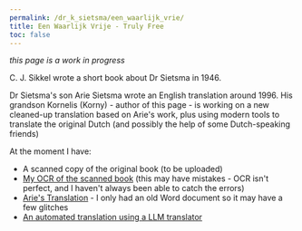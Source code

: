 ```yaml
---
permalink: /dr_k_sietsma/een_waarlijk_vrie/
title: Een Waarlijk Vrije - Truly Free
toc: false
---
```


_this page is a work in progress_

C. J. Sikkel wrote a short book about Dr Sietsma in 1946.

Dr Sietsma's son Arie Sietsma wrote an English translation around 1996. His grandson Kornelis (Korny) - author of this page - is working on a new cleaned-up translation based on Arie's work, plus using modern tools to translate the original Dutch (and possibly the help of some Dutch-speaking friends)

At the moment I have:

- A scanned copy of the original book (to be uploaded)
- [My OCR of the scanned book](/dr_k_sietsma/een_waarlijk_vrie/ocr_book) (this may have mistakes - OCR isn't perfect, and I haven't always been able to catch the errors)
- [Arie's Translation](/dr_k_sietsma/een_waarlijk_vrie/arie_translation) - I only had an old Word document so it may have a few glitches
- [An automated translation using a LLM translator](/dr_k_sietsma/een_waarlijk_vrie/llm_translation_1)

